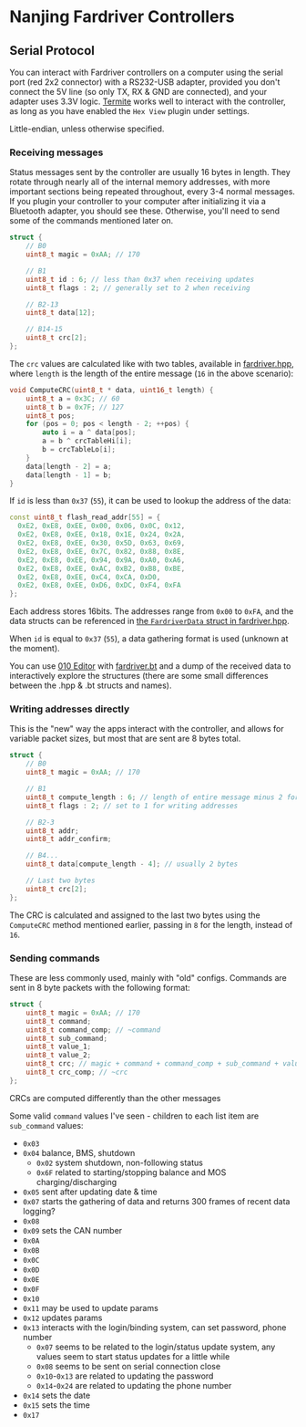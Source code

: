 # Nanjing Fardriver Controllers

## Serial Protocol

You can interact with Fardriver controllers on a computer using the serial port (red 2x2 connector) with a RS232-USB adapter, provided you don't connect the 5V line (so only TX, RX & GND are connected), and your adapter uses 3.3V logic. [Termite](https://www.compuphase.com/software_termite.htm) works well to interact with the controller, as long as you have enabled the `Hex View` plugin under settings.

Little-endian, unless otherwise specified.

### Receiving messages

Status messages sent by the controller are usually 16 bytes in length. They rotate through nearly all of the internal memory addresses, with more important sections being repeated throughout, every 3-4 normal messages. If you plugin your controller to your computer after initializing it via a Bluetooth adapter, you should see these. Otherwise, you'll need to send some of the commands mentioned later on.

```cpp
struct {
    // B0
    uint8_t magic = 0xAA; // 170

    // B1
    uint8_t id : 6; // less than 0x37 when receiving updates
    uint8_t flags : 2; // generally set to 2 when receiving

    // B2-13
    uint8_t data[12];

    // B14-15
    uint8_t crc[2];
};
```

The `crc` values are calculated like with two tables, available in [fardriver.hpp](/fardriver.hpp), where `length` is the length of the entire message (`16` in the above scenario):

```cpp
void ComputeCRC(uint8_t * data, uint16_t length) {
    uint8_t a = 0x3C; // 60
    uint8_t b = 0x7F; // 127
    uint8_t pos;
    for (pos = 0; pos < length - 2; ++pos) {
        auto i = a ^ data[pos];
        a = b ^ crcTableHi[i];
        b = crcTableLo[i];
    }
    data[length - 2] = a;
    data[length - 1] = b;
}
```

If `id` is less than `0x37` (`55`), it can be used to lookup the address of the data:

```cpp
const uint8_t flash_read_addr[55] = {
  0xE2, 0xE8, 0xEE, 0x00, 0x06, 0x0C, 0x12, 
  0xE2, 0xE8, 0xEE, 0x18, 0x1E, 0x24, 0x2A, 
  0xE2, 0xE8, 0xEE, 0x30, 0x5D, 0x63, 0x69, 
  0xE2, 0xE8, 0xEE, 0x7C, 0x82, 0x88, 0x8E, 
  0xE2, 0xE8, 0xEE, 0x94, 0x9A, 0xA0, 0xA6, 
  0xE2, 0xE8, 0xEE, 0xAC, 0xB2, 0xB8, 0xBE, 
  0xE2, 0xE8, 0xEE, 0xC4, 0xCA, 0xD0,
  0xE2, 0xE8, 0xEE, 0xD6, 0xDC, 0xF4, 0xFA
};
```

Each address stores 16bits. The addresses range from `0x00` to `0xFA`, and the data structs can be referenced in [the `FardriverData` struct in fardriver.hpp](/fardriver.hpp).

When `id` is equal to `0x37` (`55`), a data gathering format is used (unknown at the moment).

You can use [010 Editor](https://www.sweetscape.com/010editor/) with [fardriver.bt](/fardriver.bt) and a dump of the received data to interactively explore the structures (there are some small differences between the .hpp & .bt structs and names).

### Writing addresses directly

This is the "new" way the apps interact with the controller, and allows for variable packet sizes, but most that are sent are 8 bytes total.

```cpp
struct {
    // B0
    uint8_t magic = 0xAA; // 170

    // B1
    uint8_t compute_length : 6; // length of entire message minus 2 for crc
    uint8_t flags : 2; // set to 1 for writing addresses

    // B2-3
    uint8_t addr;
    uint8_t addr_confirm;

    // B4...
    uint8_t data[compute_length - 4]; // usually 2 bytes

    // Last two bytes
    uint8_t crc[2];
};
```

The CRC is calculated and assigned to the last two bytes using the `ComputeCRC` method mentioned earlier, passing in `8` for the length, instead of `16`. 

### Sending commands

These are less commonly used, mainly with "old" configs. Commands are sent in 8 byte packets with the following format:

```cpp
struct {
    uint8_t magic = 0xAA; // 170
    uint8_t command;
    uint8_t command_comp; // ~command
    uint8_t sub_command;
    uint8_t value_1;
    uint8_t value_2;
    uint8_t crc; // magic + command + command_comp + sub_command + value_1 + value_2
    uint8_t crc_comp; // ~crc
};
```

CRCs are computed differently than the other messages

Some valid `command` values I've seen - children to each list item are `sub_command` values:

* `0x03`
* `0x04` balance, BMS, shutdown
    * `0x02` system shutdown, non-following status
    * `0x6F` related to starting/stopping balance and MOS charging/discharging
* `0x05` sent after updating date & time
* `0x07` starts the gathering of data and returns 300 frames of recent data logging?
* `0x08`
* `0x09` sets the CAN number
* `0x0A`
* `0x0B`
* `0x0C`
* `0x0D`
* `0x0E`
* `0x0F`
* `0x10`
* `0x11` may be used to update params
* `0x12` updates params
* `0x13` interacts with the login/binding system, can set password, phone number
    * `0x07` seems to be related to the login/status update system, any values seem to start status updates for a little while
    * `0x08` seems to be sent on serial connection close
    * `0x10`-`0x13` are related to updating the password
    * `0x14`-`0x24` are related to updating the phone number
* `0x14` sets the date
* `0x15` sets the time
* `0x17`
